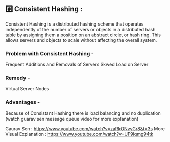 
## #️⃣ Consistent Hashing :


Consistent Hashing is a distributed hashing scheme that operates independently of the number of servers or objects in a distributed hash table by assigning them a position on an abstract circle, or hash ring. This allows servers and objects to scale without affecting the overall system.

### Problem with Consistent Hashing -

Frequent Additions and Removals of Servers
Skwed Load on Server

### Remedy -
Virtual Server Nodes

### Advantages - 
Because of Consistant Hashing there is load balancing and no duplication (watch guarav sen message queue video for more explanation)



Gaurav Sen : https://www.youtube.com/watch?v=zaRkONvyGr8&t=3s
More Visual Explanation : https://www.youtube.com/watch?v=UF9Iqmg94tk